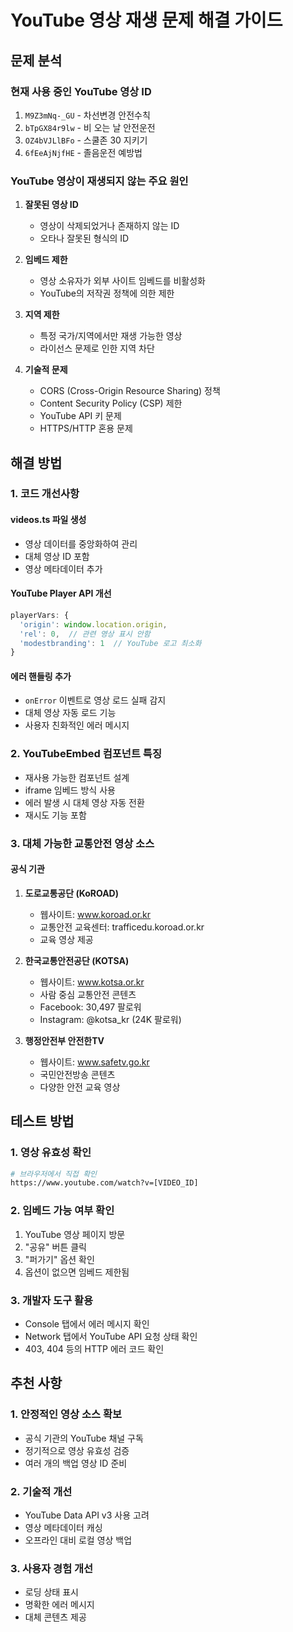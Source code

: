# YouTube 영상 재생 문제 해결 가이드

## 문제 분석

### 현재 사용 중인 YouTube 영상 ID
1. `M9Z3mNq-_GU` - 차선변경 안전수칙
2. `bTpGX84r9lw` - 비 오는 날 안전운전
3. `OZ4bVJLlBFo` - 스쿨존 30 지키기
4. `6fEeAjNjfHE` - 졸음운전 예방법

### YouTube 영상이 재생되지 않는 주요 원인

1. **잘못된 영상 ID**
   - 영상이 삭제되었거나 존재하지 않는 ID
   - 오타나 잘못된 형식의 ID

2. **임베드 제한**
   - 영상 소유자가 외부 사이트 임베드를 비활성화
   - YouTube의 저작권 정책에 의한 제한

3. **지역 제한**
   - 특정 국가/지역에서만 재생 가능한 영상
   - 라이선스 문제로 인한 지역 차단

4. **기술적 문제**
   - CORS (Cross-Origin Resource Sharing) 정책
   - Content Security Policy (CSP) 제한
   - YouTube API 키 문제
   - HTTPS/HTTP 혼용 문제

## 해결 방법

### 1. 코드 개선사항

#### videos.ts 파일 생성
- 영상 데이터를 중앙화하여 관리
- 대체 영상 ID 포함
- 영상 메타데이터 추가

#### YouTube Player API 개선
```javascript
playerVars: {
  'origin': window.location.origin,
  'rel': 0,  // 관련 영상 표시 안함
  'modestbranding': 1  // YouTube 로고 최소화
}
```

#### 에러 핸들링 추가
- `onError` 이벤트로 영상 로드 실패 감지
- 대체 영상 자동 로드 기능
- 사용자 친화적인 에러 메시지

### 2. YouTubeEmbed 컴포넌트 특징
- 재사용 가능한 컴포넌트 설계
- iframe 임베드 방식 사용
- 에러 발생 시 대체 영상 자동 전환
- 재시도 기능 포함

### 3. 대체 가능한 교통안전 영상 소스

#### 공식 기관
1. **도로교통공단 (KoROAD)**
   - 웹사이트: www.koroad.or.kr
   - 교통안전 교육센터: trafficedu.koroad.or.kr
   - 교육 영상 제공

2. **한국교통안전공단 (KOTSA)**
   - 웹사이트: www.kotsa.or.kr
   - 사람 중심 교통안전 콘텐츠
   - Facebook: 30,497 팔로워
   - Instagram: @kotsa_kr (24K 팔로워)

3. **행정안전부 안전한TV**
   - 웹사이트: www.safetv.go.kr
   - 국민안전방송 콘텐츠
   - 다양한 안전 교육 영상

## 테스트 방법

### 1. 영상 유효성 확인
```bash
# 브라우저에서 직접 확인
https://www.youtube.com/watch?v=[VIDEO_ID]
```

### 2. 임베드 가능 여부 확인
1. YouTube 영상 페이지 방문
2. "공유" 버튼 클릭
3. "퍼가기" 옵션 확인
4. 옵션이 없으면 임베드 제한됨

### 3. 개발자 도구 활용
- Console 탭에서 에러 메시지 확인
- Network 탭에서 YouTube API 요청 상태 확인
- 403, 404 등의 HTTP 에러 코드 확인

## 추천 사항

### 1. 안정적인 영상 소스 확보
- 공식 기관의 YouTube 채널 구독
- 정기적으로 영상 유효성 검증
- 여러 개의 백업 영상 ID 준비

### 2. 기술적 개선
- YouTube Data API v3 사용 고려
- 영상 메타데이터 캐싱
- 오프라인 대비 로컬 영상 백업

### 3. 사용자 경험 개선
- 로딩 상태 표시
- 명확한 에러 메시지
- 대체 콘텐츠 제공